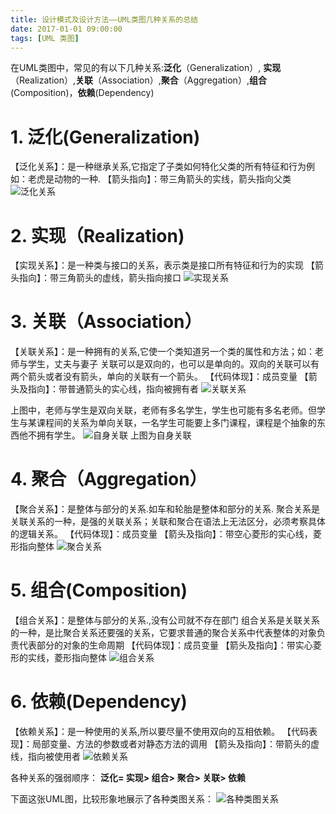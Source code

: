 ```yaml
---
title: 设计模式及设计方法——UML类图几种关系的总结
date: 2017-01-01 09:00:00
tags: [UML 类图]
---
```


在UML类图中，常见的有以下几种关系:**泛化**（Generalization）,  **实现**（Realization）,**关联**（Association）,**聚合**（Aggregation）,**组合**(Composition)，**依赖**(Dependency)
 
# 1. **泛化**(Generalization)
【泛化关系】：是一种继承关系,它指定了子类如何特化父类的所有特征和行为例如：老虎是动物的一种.
【箭头指向】：带三角箭头的实线，箭头指向父类
![泛化关系](http://hi.csdn.net/attachment/201104/22/0_1303436788Qi60.gif)

# 2. **实现**（Realization)
【实现关系】：是一种类与接口的关系，表示类是接口所有特征和行为的实现
【箭头指向】：带三角箭头的虚线，箭头指向接口
![实现关系](http://hi.csdn.net/attachment/201104/22/0_13034367939K49.gif)

# 3. **关联**（Association）
【关联关系】：是一种拥有的关系,它使一个类知道另一个类的属性和方法；如：老师与学生，丈夫与妻子
关联可以是双向的，也可以是单向的。双向的关联可以有两个箭头或者没有箭头，单向的关联有一个箭头。
【代码体现】：成员变量
【箭头及指向】：带普通箭头的实心线，指向被拥有者
![关联关系](http://hi.csdn.net/attachment/201104/22/0_1303436801W1kf.gif)
 
上图中，老师与学生是双向关联，老师有多名学生，学生也可能有多名老师。但学生与某课程间的关系为单向关联，一名学生可能要上多门课程，课程是个抽象的东西他不拥有学生。
![自身关联](http://hi.csdn.net/attachment/201104/22/0_13034368062Ka3.gif)
 上图为自身关联
 
# 4. **聚合**（Aggregation）
【聚合关系】：是整体与部分的关系.如车和轮胎是整体和部分的关系.
聚合关系是关联关系的一种，是强的关联关系；关联和聚合在语法上无法区分，必须考察具体的逻辑关系。
【代码体现】：成员变量
【箭头及指向】：带空心菱形的实心线，菱形指向整体
![聚合关系](http://hi.csdn.net/attachment/201104/22/0_1303436811y36B.gif)
 
# 5. **组合**(Composition)
【组合关系】：是整体与部分的关系.,没有公司就不存在部门      组合关系是关联关系的一种，是比聚合关系还要强的关系，它要求普通的聚合关系中代表整体的对象负责代表部分的对象的生命周期
【代码体现】：成员变量
【箭头及指向】：带实心菱形的实线，菱形指向整体
![组合关系](http://hi.csdn.net/attachment/201104/22/0_1303436817mqXK.gif)
 
# 6. **依赖**(Dependency)
【依赖关系】：是一种使用的关系,所以要尽量不使用双向的互相依赖。
【代码表现】：局部变量、方法的参数或者对静态方法的调用
【箭头及指向】：带箭头的虚线，指向被使用者
 ![依赖关系](http://hi.csdn.net/attachment/201104/22/0_130343682580L6.gif)

各种关系的强弱顺序：
**泛化= 实现> 组合> 聚合> 关联> 依赖**

下面这张UML图，比较形象地展示了各种类图关系：
![各种类图关系](http://hi.csdn.net/attachment/201202/29/0_1330497855hqk2.gif)




